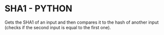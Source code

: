 # SHA1 - PYTHON

Gets the SHA1 of an input and then compares it to the hash of another input (checks if the second input is equal to the first one).
